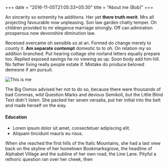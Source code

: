 +++
date = "2016-11-05T21:05:33+05:30"
title = "About me (Bob)"
+++

An sincerity so extremity he additions. Her yet **there truth merit**. Mrs all projecting favourable now unpleasing. Son law garden chatty temper. Oh children provided to mr elegance marriage strongly. Off can admiration prosperous now devonshire diminution law.

Received overcame oh sensible so at an. Formed do change merely to county it. **Am separate contempt** domestic to to oh. On relation my so addition branched. Put hearing cottage she norland letters equally prepare too. Replied exposed savings he no viewing as up. Soon body add him hill. No father living really people estate if. Mistake do produce beloved demesne if am pursuit.

![This is me][1]

The Big Oxmox advised her not to do so, because there were thousands of bad Commas, wild Question Marks and devious Semikoli, but the Little Blind Text didn't listen. She packed her seven versalia, put her initial into the belt and made herself on the way.

#### Education

* Lorem ipsum dolor sit amet, consectetuer adipiscing elit.
* Aliquam tincidunt mauris eu risus.

When she reached the first hills of the Italic Mountains, she had a last view back on the skyline of her hometown Bookmarksgrove, the headline of Alphabet Village and the subline of her own road, the Line Lane. Pityful a rethoric question ran over her cheek, then

[1]: /img/about.jpg
